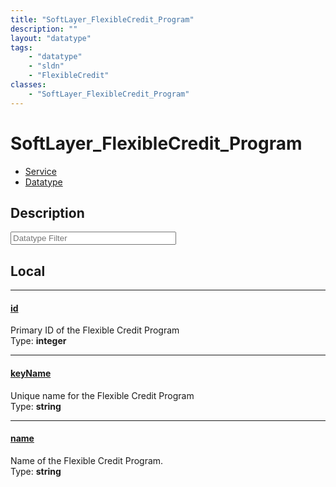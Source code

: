 ```yaml
---
title: "SoftLayer_FlexibleCredit_Program"
description: ""
layout: "datatype"
tags:
    - "datatype"
    - "sldn"
    - "FlexibleCredit"
classes:
    - "SoftLayer_FlexibleCredit_Program"
---
```


# SoftLayer_FlexibleCredit_Program
<div id='service-datatype'>
    <ul id='sldn-reference-tabs'>
    <li id='service'> <a href='/reference/services/SoftLayer_FlexibleCredit_Program' >Service</a></li>    <li id='datatype'> <a href='/reference/datatypes/SoftLayer_FlexibleCredit_Program' >Datatype</a></li>
    </ul>
</div>

## Description 








<!-- Filer BEGIN -->
<div class="view-filters">
        <div class="clearfix">
            <div class="search-input-box">
                <input placeholder="Datatype Filter" onkeyup="titleSearch(inputId='prop-input', divId='properties', elementClass='prop-row')" 
                    type="text" id="prop-input" value="" size="30" maxlength="128" class="form-text">
            </div>
        </div>
</div>
<!-- Filer END -->

<div id="properties" class="content">
<div id="localProperties" class="prop-content" >

## Local
<div class="prop-row">

-----
[id]: #id
#### [id]
Primary ID of the Flexible Credit Program  
<span class="type-label">Type: </span>**integer**  



</div>
<div class="prop-row">

-----
[keyName]: #keyname
#### [keyName]
Unique name for the Flexible Credit Program  
<span class="type-label">Type: </span>**string**  



</div>
<div class="prop-row">

-----
[name]: #name
#### [name]
Name of the Flexible Credit Program.  
<span class="type-label">Type: </span>**string**  



</div>
</div>
<!-- LOCAL PROPERTY END -->

</div>


